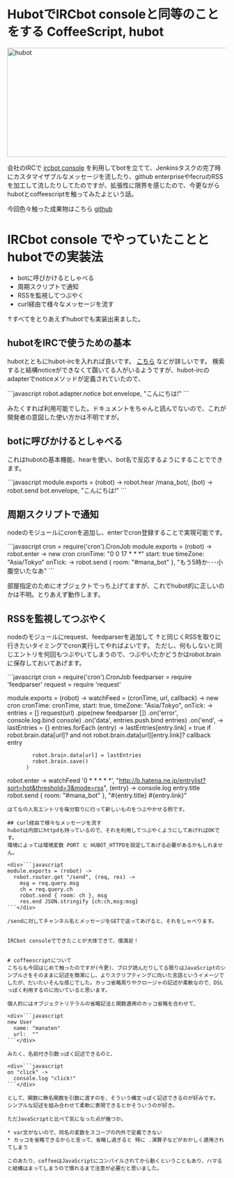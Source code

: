 HubotでIRCbot consoleと同等のことをする
CoffeeScript, hubot
=====
<a href="http://manaten.net/wp-content/uploads/2013/07/hubot.png"><img src="http://manaten.net/wp-content/uploads/2013/07/hubot.png" alt="hubot" width="540" height="250" class="aligncenter size-full wp-image-551" /></a>

会社のIRCで [ircbot console](http://www.enjoyxstudy.com/ircbotconsole/) を利用してbotを立てて、Jenkinsタスクの完了時にカスタマイザブルなメッセージを流したり、github enterpriseやfecruのRSSを加工して流したりしてたのですが、拡張性に限界を感じたので、今更ながらhubotとcoffeescriptを触ってみたよという話。

今回色々触った成果物はこちら [github](https://github.com/manaten/mana_bot)
<!--more-->

# IRCbot console でやっていたこととhubotでの実装法
* botに呼びかけるとしゃべる
* 周期スクリプトで通知
* RSSを監視してつぶやく
* curl経由で様々なメッセージを流す

↑すべてをとりあえずhubotでも実装出来ました。

## hubotをIRCで使うための基本
hubotとともにhubot-ircを入れれば良いです。
[こちら](http://d.hatena.ne.jp/anatoo/20120204/1328368042) などが詳しいです。
検索すると結構noticeができなくて躓いてる人がいるようですが、hubot-ircのadapterでnoticeメソッドが定義されていたので、

<div>```javascript
robot.adapter.notice bot.envelope, "こんにちは!"
```</div>

みたくすれば利用可能でした。ドキュメントをちゃんと読んでないので、これが開発者の意図した使い方かは不明ですが。

## botに呼びかけるとしゃべる
これはhubotの基本機能、hearを使い、bot名で反応するようにすることでできます。
<div>```javascript
module.exports = (robot) ->
  robot.hear /mana_bot/, (bot) ->
    robot.send bot.envelope, "こんにちは!"
```</div>

## 周期スクリプトで通知
nodeのモジュールにcronを追加し、enterでcron登録することで実現可能です。

<div>```javascript
cron = require('cron').CronJob
module.exports = (robot) ->
  robot.enter ->
   new cron
    cronTime: "0 0 17 * * *"
    start: true
    timeZone: "Asia/Tokyo"
    onTick: ->
      robot.send { room: "#mana_bot" }, "もう5時か･･･小腹空いたなあ"
```</div>

部屋指定のためにオブジェクトでっち上げてますが、これでhubot的に正しいのかは不明。とりあえず動作します。

## RSSを監視してつぶやく
nodeのモジュールにrequest、feedparserを追加して
↑と同じくRSSを取りに行きたいタイミングでcron実行してやればよいです。
ただし、何もしないと同じエントリを何回もつぶやいてしまうので、つぶやいたかどうかはrobot.brainに保存しておいてあげます。

<div>```javascript
cron = require('cron').CronJob
feedparser = require 'feedparser'
request = require 'request'

module.exports = (robot) ->
  watchFeed = (cronTime, url, callback) ->
    new cron
      cronTime: cronTime,
      start: true,
      timeZone: "Asia/Tokyo",
      onTick: ->
        entries = []
        request(url)
          .pipe(new feedparser [])
          .on('error', console.log.bind console)
          .on('data', entries.push.bind entries)
          .on('end', ->
            lastEntries = {}
            entries.forEach (entry) ->
              lastEntries[entry.link] = true
              if robot.brain.data[url]? and not robot.brain.data[url][entry.link]?
                callback entry

            robot.brain.data[url] = lastEntries
            robot.brain.save()
          )

  robot.enter ->
    watchFeed '0 * * * * *', "http://b.hatena.ne.jp/entrylist?sort=hot&threshold=3&mode=rss", (entry) ->
      console.log entry.title
      robot.send { room: "#mana_bot" }, "#{entry.title} #{entry.link}"
```</div>
はてなの人気エントリを毎分取りに行って新しいものをつぶやかせる例です。

## curl経由で様々なメッセージを流す
hubotは内部にhttpdも持っているので、それを利用してつぶやくようにしてあげればOKです。
環境によっては環境変数 PORT と HUBOT_HTTPDを設定してあげる必要があるかもしれません。

<div>```javascript
module.exports = (robot) ->
  robot.router.get "/send", (req, res) ->
    msg = req.query.msg
    ch = req.query.ch
    robot.send { room: ch }, msg
    res.end JSON.stringify {ch:ch,msg:msg}
```</div>

/sendに対してチャンネル名とメッセージをGETで送ってあげると、それをしゃべります。


IRCbot consoleでできたことが大体できて、僕満足！


# coffeescriptについて
こちらも今回はじめて触ったのですが(今更)、ブログ読んだりしてる限りはJavaScriptのシンプルさをそのままに記述を簡潔にし、よりスクリプティングに向いた言語というイメージでしたが、だいたいそんな感じでした。カッコ省略周りやクロージャの記述が柔軟なので、DSLっぽく利用するのに向いていると思います。

個人的にはオブジェクトリテラルの省略記法と関数適用のカッコ省略を合わせて、

<div>```javascript
new User
  name: "manaten"
  url:  ""
```</div>

みたく、名前付き引数っぽく記述できるのと、

<div>```javascript
on "click" ->
  console.log "click!"
```</div>

として、関数に無名関数を引数に渡すのを、そういう構文っぽく記述できるのが好みです。
シンプルな記述を組み合わせて柔軟に表現できるとかそういうのが好き。

ただJavaScriptと比べて気になった点が幾つか。

* var文がないので、同名の変数をスコープの内外で定義できない
* カッコを省略できるからと言って、省略し過ぎると 特に .演算子などがおかしく適用されてしまう

このあたり、coffeeはJavaScriptにコンパイルされてから動くということもあり、ハマると結構はまってしまうので慣れるまで注意が必要だと思いました。

